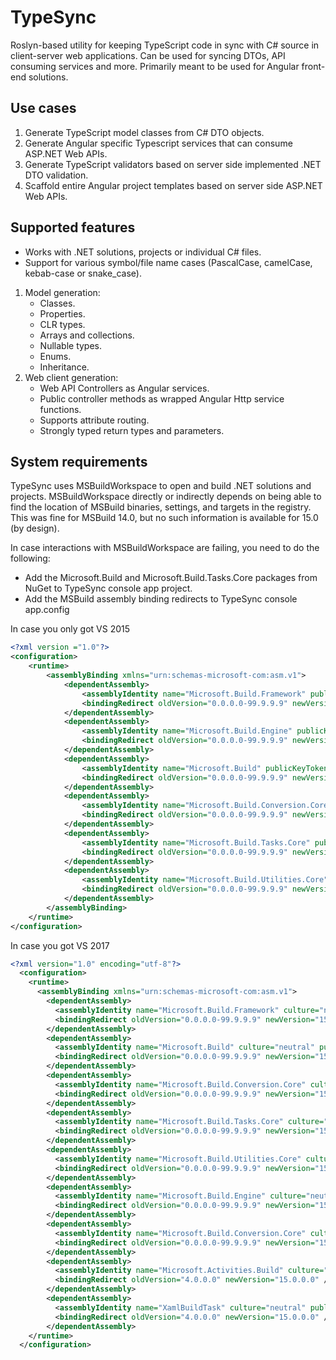 # TypeSync
Roslyn-based utility for keeping TypeScript code in sync with C# source in client-server web applications. Can be used for syncing DTOs, API consuming services and more.
Primarily meant to be used for Angular front-end solutions.

## Use cases
1. Generate TypeScript model classes from C# DTO objects.
2. Generate Angular specific Typescript services that can consume ASP.NET Web APIs.
3. Generate TypeScript validators based on server side implemented .NET DTO validation.
4. Scaffold entire Angular project templates based on server side ASP.NET Web APIs.

## Supported features
* Works with .NET solutions, projects or individual C# files.
* Support for various symbol/file name cases (PascalCase, camelCase, kebab-case or snake_case).

1. Model generation:
	* Classes.
	* Properties.
	* CLR types.
	* Arrays and collections.
	* Nullable types.
	* Enums.
	* Inheritance.
2. Web client generation:
	* Web API Controllers as Angular services.
	* Public controller methods as wrapped Angular Http service functions.
	* Supports attribute routing.
	* Strongly typed return types and parameters.

## System requirements
TypeSync uses MSBuildWorkspace to open and build .NET solutions and projects.
MSBuildWorkspace directly or indirectly depends on being able to find the location of MSBuild binaries, settings, and targets in the registry. This was fine for MSBuild 14.0, but no such information is available for 15.0 (by design).

In case interactions with MSBuildWorkspace are failing, you need to do the following:
* Add the Microsoft.Build and Microsoft.Build.Tasks.Core packages from NuGet to TypeSync console app project.
* Add the MSBuild assembly binding redirects to TypeSync console app.config

In case you only got VS 2015
```xml
<?xml version ="1.0"?>
<configuration>
    <runtime>
        <assemblyBinding xmlns="urn:schemas-microsoft-com:asm.v1">
            <dependentAssembly>
                <assemblyIdentity name="Microsoft.Build.Framework" publicKeyToken="b03f5f7f11d50a3a" culture="neutral"/>
                <bindingRedirect oldVersion="0.0.0.0-99.9.9.9" newVersion="14.0.0.0"/>
            </dependentAssembly>
            <dependentAssembly>
                <assemblyIdentity name="Microsoft.Build.Engine" publicKeyToken="b03f5f7f11d50a3a" culture="neutral"/>
                <bindingRedirect oldVersion="0.0.0.0-99.9.9.9" newVersion="14.0.0.0"/>
            </dependentAssembly>
            <dependentAssembly>
                <assemblyIdentity name="Microsoft.Build" publicKeyToken="b03f5f7f11d50a3a" culture="neutral"/>
                <bindingRedirect oldVersion="0.0.0.0-99.9.9.9" newVersion="14.0.0.0"/>
            </dependentAssembly>
            <dependentAssembly>
                <assemblyIdentity name="Microsoft.Build.Conversion.Core" publicKeyToken="b03f5f7f11d50a3a" culture="neutral"/>
                <bindingRedirect oldVersion="0.0.0.0-99.9.9.9" newVersion="14.0.0.0"/>
            </dependentAssembly>
            <dependentAssembly>
                <assemblyIdentity name="Microsoft.Build.Tasks.Core" publicKeyToken="b03f5f7f11d50a3a" culture="neutral"/>
                <bindingRedirect oldVersion="0.0.0.0-99.9.9.9" newVersion="14.0.0.0"/>
            </dependentAssembly>
            <dependentAssembly>
                <assemblyIdentity name="Microsoft.Build.Utilities.Core" publicKeyToken="b03f5f7f11d50a3a" culture="neutral"/>
                <bindingRedirect oldVersion="0.0.0.0-99.9.9.9" newVersion="14.0.0.0"/>
            </dependentAssembly>
        </assemblyBinding>
    </runtime>
</configuration>
```

In case you got VS 2017
```xml
<?xml version="1.0" encoding="utf-8"?>
  <configuration>
    <runtime>
      <assemblyBinding xmlns="urn:schemas-microsoft-com:asm.v1">
        <dependentAssembly>
          <assemblyIdentity name="Microsoft.Build.Framework" culture="neutral" publicKeyToken="b03f5f7f11d50a3a" />
          <bindingRedirect oldVersion="0.0.0.0-99.9.9.9" newVersion="15.1.0.0" />
        </dependentAssembly>
        <dependentAssembly>
          <assemblyIdentity name="Microsoft.Build" culture="neutral" publicKeyToken="b03f5f7f11d50a3a" />
          <bindingRedirect oldVersion="0.0.0.0-99.9.9.9" newVersion="15.1.0.0" />
        </dependentAssembly>
        <dependentAssembly>
          <assemblyIdentity name="Microsoft.Build.Conversion.Core" culture="neutral" publicKeyToken="b03f5f7f11d50a3a" />
          <bindingRedirect oldVersion="0.0.0.0-99.9.9.9" newVersion="15.1.0.0" />
        </dependentAssembly>
        <dependentAssembly>
          <assemblyIdentity name="Microsoft.Build.Tasks.Core" culture="neutral" publicKeyToken="b03f5f7f11d50a3a" />
          <bindingRedirect oldVersion="0.0.0.0-99.9.9.9" newVersion="15.1.0.0" />
        </dependentAssembly>
        <dependentAssembly>
          <assemblyIdentity name="Microsoft.Build.Utilities.Core" culture="neutral" publicKeyToken="b03f5f7f11d50a3a" />
          <bindingRedirect oldVersion="0.0.0.0-99.9.9.9" newVersion="15.1.0.0" />
        </dependentAssembly>
        <dependentAssembly>
          <assemblyIdentity name="Microsoft.Build.Engine" culture="neutral" publicKeyToken="b03f5f7f11d50a3a" />
          <bindingRedirect oldVersion="0.0.0.0-99.9.9.9" newVersion="15.1.0.0" />
        </dependentAssembly>
        <dependentAssembly>
          <assemblyIdentity name="Microsoft.Build.Conversion.Core" culture="neutral" publicKeyToken="b03f5f7f11d50a3a" />
          <bindingRedirect oldVersion="0.0.0.0-99.9.9.9" newVersion="15.1.0.0" />
        </dependentAssembly>
        <dependentAssembly>
          <assemblyIdentity name="Microsoft.Activities.Build" culture="neutral" publicKeyToken="31bf3856ad364e35" />
          <bindingRedirect oldVersion="4.0.0.0" newVersion="15.0.0.0" />
        </dependentAssembly>
        <dependentAssembly>
          <assemblyIdentity name="XamlBuildTask" culture="neutral" publicKeyToken="31bf3856ad364e35" />
          <bindingRedirect oldVersion="4.0.0.0" newVersion="15.0.0.0" />
        </dependentAssembly>
    </runtime>
  </configuration>

```
